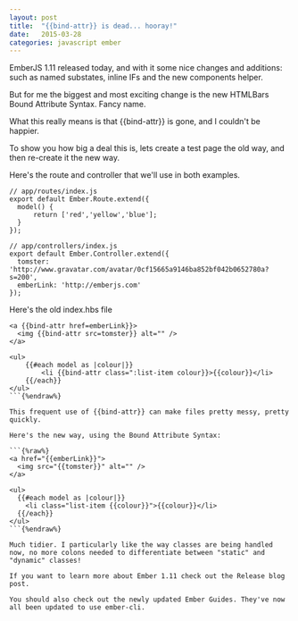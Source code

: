 ```yaml
---
layout: post
title:  "{{bind-attr}} is dead... hooray!"
date:   2015-03-28
categories: javascript ember
---
```

EmberJS 1.11 released today, and with it some nice changes and additions: such as named substates, inline IFs and the new components helper.

But for me the biggest and most exciting change is the new HTMLBars Bound Attribute Syntax. Fancy name.

What this really means is that {{bind-attr}} is gone, and I couldn't be happier.

To show you how big a deal this is, lets create a test page the old way, and then re-create it the new way.

Here's the route and controller that we'll use in both examples.

```
// app/routes/index.js
export default Ember.Route.extend({
  model() {
      return ['red','yellow','blue']; 
  }
});

// app/controllers/index.js
export default Ember.Controller.extend({
  tomster: 'http://www.gravatar.com/avatar/0cf15665a9146ba852bf042b0652780a?s=200',
  emberLink: 'http://emberjs.com'
});
```

Here's the old index.hbs file

```{%raw%}
<a {{bind-attr href=emberLink}}>
  <img {{bind-attr src=tomster}} alt="" />
</a>

<ul>
    {{#each model as |colour|}}
        <li {{bind-attr class=":list-item colour}}>{{colour}}</li>
    {{/each}}
</ul>
```{%endraw%}

This frequent use of {{bind-attr}} can make files pretty messy, pretty quickly.

Here's the new way, using the Bound Attribute Syntax:

```{%raw%}
<a href="{{emberLink}}">
  <img src="{{tomster}}" alt="" />
</a>

<ul>
  {{#each model as |colour|}}
    <li class="list-item {{colour}}">{{colour}}</li>
  {{/each}}
</ul>
```{%endraw%}

Much tidier. I particularly like the way classes are being handled now, no more colons needed to differentiate between "static" and "dynamic" classes!

If you want to learn more about Ember 1.11 check out the Release blog post.

You should also check out the newly updated Ember Guides. They've now all been updated to use ember-cli.
